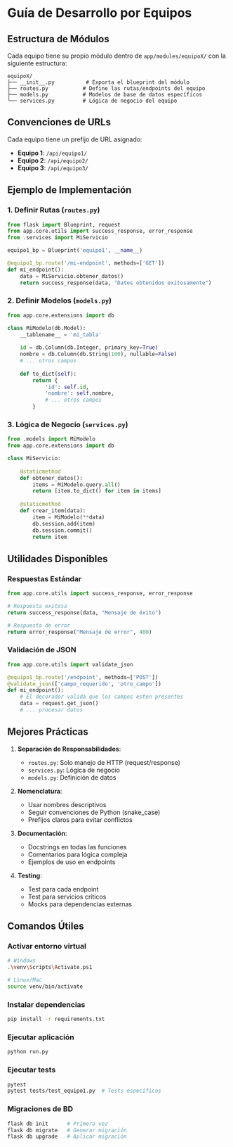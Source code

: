 # Guía de Desarrollo por Equipos

## Estructura de Módulos

Cada equipo tiene su propio módulo dentro de `app/modules/equipoX/` con la siguiente estructura:

```
equipoX/
├── __init__.py          # Exporta el blueprint del módulo
├── routes.py           # Define las rutas/endpoints del equipo
├── models.py           # Modelos de base de datos específicos
└── services.py         # Lógica de negocio del equipo
```

## Convenciones de URLs

Cada equipo tiene un prefijo de URL asignado:

- **Equipo 1**: `/api/equipo1/`
- **Equipo 2**: `/api/equipo2/`  
- **Equipo 3**: `/api/equipo3/`

## Ejemplo de Implementación

### 1. Definir Rutas (`routes.py`)

```python
from flask import Blueprint, request
from app.core.utils import success_response, error_response
from .services import MiServicio

equipo1_bp = Blueprint('equipo1', __name__)

@equipo1_bp.route('/mi-endpoint', methods=['GET'])
def mi_endpoint():
    data = MiServicio.obtener_datos()
    return success_response(data, "Datos obtenidos exitosamente")
```

### 2. Definir Modelos (`models.py`)

```python
from app.core.extensions import db

class MiModelo(db.Model):
    __tablename__ = 'mi_tabla'
    
    id = db.Column(db.Integer, primary_key=True)
    nombre = db.Column(db.String(100), nullable=False)
    # ... otros campos
    
    def to_dict(self):
        return {
            'id': self.id,
            'nombre': self.nombre,
            # ... otros campos
        }
```

### 3. Lógica de Negocio (`services.py`)

```python
from .models import MiModelo
from app.core.extensions import db

class MiServicio:
    
    @staticmethod
    def obtener_datos():
        items = MiModelo.query.all()
        return [item.to_dict() for item in items]
    
    @staticmethod
    def crear_item(data):
        item = MiModelo(**data)
        db.session.add(item)
        db.session.commit()
        return item
```

## Utilidades Disponibles

### Respuestas Estándar

```python
from app.core.utils import success_response, error_response

# Respuesta exitosa
return success_response(data, "Mensaje de éxito")

# Respuesta de error
return error_response("Mensaje de error", 400)
```

### Validación de JSON

```python
from app.core.utils import validate_json

@equipo1_bp.route('/endpoint', methods=['POST'])
@validate_json(['campo_requerido', 'otro_campo'])
def mi_endpoint():
    # El decorador valida que los campos estén presentes
    data = request.get_json()
    # ... procesar datos
```

## Mejores Prácticas

1. **Separación de Responsabilidades**:
   - `routes.py`: Solo manejo de HTTP (request/response)
   - `services.py`: Lógica de negocio
   - `models.py`: Definición de datos

2. **Nomenclatura**:
   - Usar nombres descriptivos
   - Seguir convenciones de Python (snake_case)
   - Prefijos claros para evitar conflictos

3. **Documentación**:
   - Docstrings en todas las funciones
   - Comentarios para lógica compleja
   - Ejemplos de uso en endpoints

4. **Testing**:
   - Test para cada endpoint
   - Test para servicios críticos
   - Mocks para dependencias externas

## Comandos Útiles

### Activar entorno virtual
```bash
# Windows
.\venv\Scripts\Activate.ps1

# Linux/Mac  
source venv/bin/activate
```

### Instalar dependencias
```bash
pip install -r requirements.txt
```

### Ejecutar aplicación
```bash
python run.py
```

### Ejecutar tests
```bash
pytest
pytest tests/test_equipo1.py  # Tests específicos
```

### Migraciones de BD
```bash
flask db init      # Primera vez
flask db migrate   # Generar migración
flask db upgrade   # Aplicar migración
```